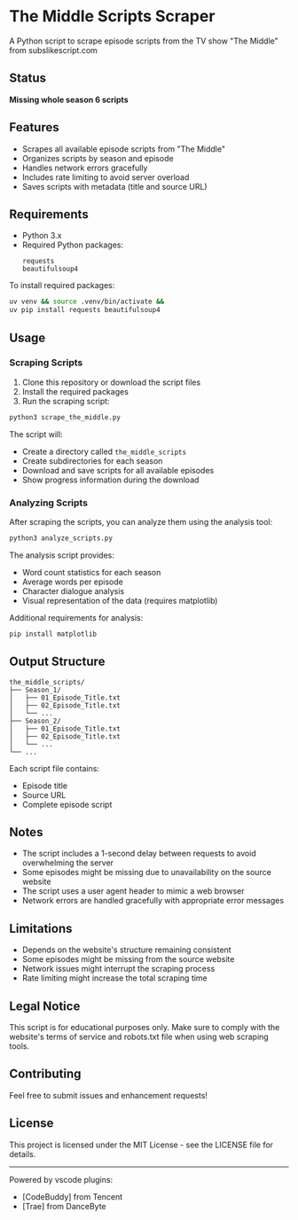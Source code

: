 # The Middle Scripts Scraper

A Python script to scrape episode scripts from the TV show "The Middle" from subslikescript.com 

## Status

**Missing whole season 6 scripts**

## Features

- Scrapes all available episode scripts from "The Middle"
- Organizes scripts by season and episode
- Handles network errors gracefully
- Includes rate limiting to avoid server overload
- Saves scripts with metadata (title and source URL)

## Requirements

- Python 3.x
- Required Python packages:
  ```
  requests
  beautifulsoup4
  ```

To install required packages:
```bash
uv venv && source .venv/bin/activate &&
uv pip install requests beautifulsoup4
```

## Usage

### Scraping Scripts

1. Clone this repository or download the script files
2. Install the required packages
3. Run the scraping script:
```bash
python3 scrape_the_middle.py
```

The script will:
- Create a directory called `the_middle_scripts`
- Create subdirectories for each season
- Download and save scripts for all available episodes
- Show progress information during the download

### Analyzing Scripts

After scraping the scripts, you can analyze them using the analysis tool:
```bash
python3 analyze_scripts.py
```

The analysis script provides:
- Word count statistics for each season
- Average words per episode
- Character dialogue analysis
- Visual representation of the data (requires matplotlib)

Additional requirements for analysis:
```bash
pip install matplotlib
```

## Output Structure

```
the_middle_scripts/
├── Season_1/
│   ├── 01_Episode_Title.txt
│   ├── 02_Episode_Title.txt
│   └── ...
├── Season_2/
│   ├── 01_Episode_Title.txt
│   ├── 02_Episode_Title.txt
│   └── ...
└── ...
```

Each script file contains:
- Episode title
- Source URL
- Complete episode script

## Notes

- The script includes a 1-second delay between requests to avoid overwhelming the server
- Some episodes might be missing due to unavailability on the source website
- The script uses a user agent header to mimic a web browser
- Network errors are handled gracefully with appropriate error messages

## Limitations

- Depends on the website's structure remaining consistent
- Some episodes might be missing from the source website
- Network issues might interrupt the scraping process
- Rate limiting might increase the total scraping time

## Legal Notice

This script is for educational purposes only. Make sure to comply with the website's terms of service and robots.txt file when using web scraping tools.

## Contributing

Feel free to submit issues and enhancement requests!

## License

This project is licensed under the MIT License - see the LICENSE file for details.


---
Powered by vscode plugins:
- [CodeBuddy] from Tencent
- [Trae] from DanceByte